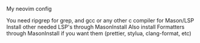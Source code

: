 My neovim config

You need ripgrep for grep, and gcc or any other c compiler for Mason/LSP
Install other needed LSP's through MasonInstall
Also install Formatters through MasonInstall if you want them (prettier, stylua, clang-format, etc)
